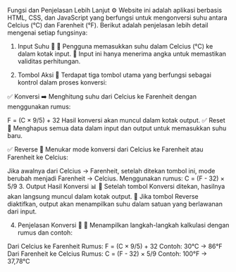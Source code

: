 Fungsi dan Penjelasan Lebih Lanjut ⚙️
Website ini adalah aplikasi berbasis HTML, CSS, dan JavaScript yang berfungsi untuk mengonversi suhu antara Celcius (°C) dan Farenheit (°F). Berikut adalah penjelasan lebih detail mengenai setiap fungsinya:

1. Input Suhu 📝
🔹 Pengguna memasukkan suhu dalam Celcius (°C) ke dalam kotak input.
🔹 Input ini hanya menerima angka untuk memastikan validitas perhitungan.

2. Tombol Aksi 🔘
Terdapat tiga tombol utama yang berfungsi sebagai kontrol dalam proses konversi:

✅ Konversi ➡️ Menghitung suhu dari Celcius ke Farenheit dengan menggunakan rumus:

F = (C × 9/5) + 32
Hasil konversi akan muncul dalam kotak output.
✅ Reset 🔄 Menghapus semua data dalam input dan output untuk memasukkan suhu baru.

✅ Reverse 🔁 Menukar mode konversi dari Celcius ke Farenheit atau Farenheit ke Celcius:

Jika awalnya dari Celcius → Farenheit, setelah ditekan tombol ini, mode berubah menjadi Farenheit → Celcius.
Menggunakan rumus:
C = (F - 32) × 5/9
3. Output Hasil Konversi 📊
📌 Setelah tombol Konversi ditekan, hasilnya akan langsung muncul dalam kotak output.
📌 Jika tombol Reverse diaktifkan, output akan menampilkan suhu dalam satuan yang berlawanan dari input.

4. Penjelasan Konversi 📖
🎯 Menampilkan langkah-langkah kalkulasi dengan rumus dan contoh:

Dari Celcius ke Farenheit
Rumus: F = (C × 9/5) + 32
Contoh: 30°C → 86°F
Dari Farenheit ke Celcius
Rumus: C = (F - 32) × 5/9
Contoh: 100°F → 37,78°C
